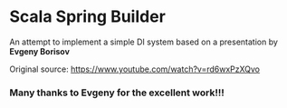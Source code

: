 # Scala Spring Builder

An attempt to implement a simple DI system based on a presentation by **Evgeny Borisov**

Original source: https://www.youtube.com/watch?v=rd6wxPzXQvo

### Many thanks to Evgeny for the excellent work!!!